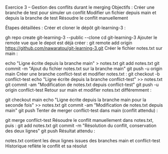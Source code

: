 Exercice 3 – Gestion des conflits durant le merging
Objectifs :
Créer une branche de test pour simuler un conflit
Modifier un fichier depuis main et depuis la branche de test
Résoudre le conflit manuellement

Étapes détaillées :
Créer et cloner le dépôt git-learning-3 :

gh repo create git-learning-3 --public --clone
cd git-learning-3
Ajouter le remote vue que le depot est déjà créer :
git remote add origin https://github.com/nawaratou/git-learning-3.git
Créer le fichier notes.txt sur main :

echo "Ligne écrite depuis la branche main" > notes.txt
git add notes.txt
git commit -m "Ajout du fichier notes.txt sur la branche main"
git push -u origin main
Créer une branche conflict-test et modifier notes.txt :
git checkout -b conflict-test
echo "Ligne écrite depuis la branche conflict-test" >> notes.txt
git commit -am "Modification de notes.txt depuis conflict-test"
git push -u origin conflict-test
Retour sur main et modifier notes.txt différemment :

git checkout main
echo "Ligne écrite depuis la branche main pour la seconde fois" >> notes.txt
git commit -am "Modification de notes.txt depuis main"
git push
Tenter de merger conflict-test dans main (conflit attendu) :

git merge conflict-test
Résoudre le conflit manuellement dans notes.txt, puis :
git add notes.txt
git commit -m "Résolution du conflit, conservation des deux lignes"
git push
Résultat attendu :

notes.txt contient les deux lignes issues des branches main et conflict-test
Historique reflète le conflit et sa résolut
